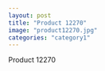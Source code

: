 ```yaml
---
layout: post
title: "Product 12270"
image: "product12270.jpg"
categories: "category1"
---
```

Product 12270
